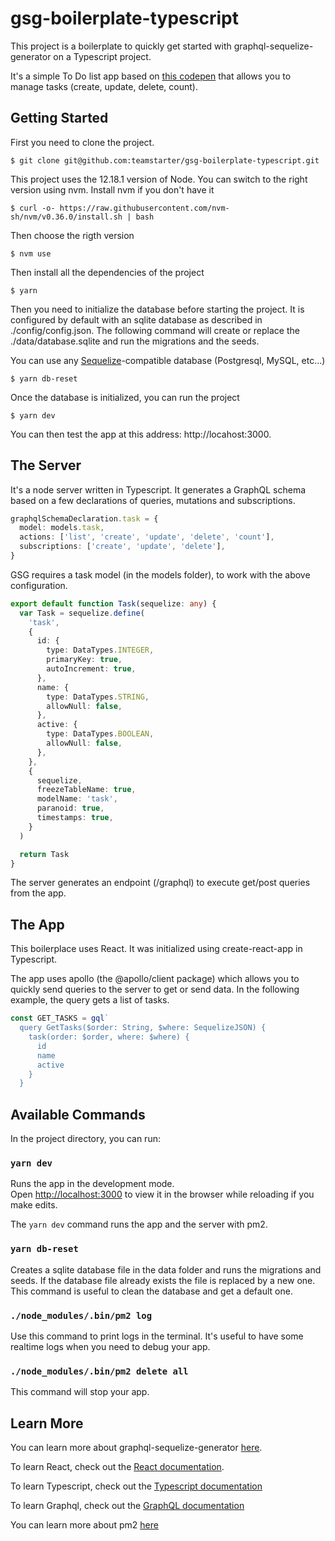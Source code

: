 # gsg-boilerplate-typescript

This project is a boilerplate to quickly get started with graphql-sequelize-generator on a Typescript project.

It's a simple To Do list app based on [this codepen](https://codepen.io/karlomajer/pen/rvyyvV) that allows you to manage tasks (create, update, delete, count).

## Getting Started

First you need to clone the project.

```
$ git clone git@github.com:teamstarter/gsg-boilerplate-typescript.git
```

This project uses the 12.18.1 version of Node. You can switch to the right version using nvm. Install nvm if you don't have it

```
$ curl -o- https://raw.githubusercontent.com/nvm-sh/nvm/v0.36.0/install.sh | bash
```

Then choose the rigth version

```
$ nvm use
```

Then install all the dependencies of the project

```
$ yarn
```

Then you need to initialize the database before starting the project. It is configured by default with an sqlite database as described in ./config/config.json. The following command will create or replace the ./data/database.sqlite and run the migrations and the seeds.

You can use any [Sequelize](https://sequelize.org/master/manual/getting-started.html)-compatible database (Postgresql, MySQL, etc...)

```
$ yarn db-reset
```

Once the database is initialized, you can run the project

```
$ yarn dev
```

You can then test the app at this address: http://locahost:3000.

## The Server

It's a node server written in Typescript. It generates a GraphQL schema based on a few declarations of queries, mutations and subscriptions.

```typescript
graphqlSchemaDeclaration.task = {
  model: models.task,
  actions: ['list', 'create', 'update', 'delete', 'count'],
  subscriptions: ['create', 'update', 'delete'],
}
```

GSG requires a task model (in the models folder), to work with the above configuration.

```typescript
export default function Task(sequelize: any) {
  var Task = sequelize.define(
    'task',
    {
      id: {
        type: DataTypes.INTEGER,
        primaryKey: true,
        autoIncrement: true,
      },
      name: {
        type: DataTypes.STRING,
        allowNull: false,
      },
      active: {
        type: DataTypes.BOOLEAN,
        allowNull: false,
      },
    },
    {
      sequelize,
      freezeTableName: true,
      modelName: 'task',
      paranoid: true,
      timestamps: true,
    }
  )

  return Task
}
```

The server generates an endpoint (/graphql) to execute get/post queries from the app.

## The App

This boilerplace uses React. It was initialized using create-react-app in Typescript.

The app uses apollo (the @apollo/client package) which allows you
to quickly send queries to the server to get or send data. In the following example, the query gets a list of tasks.

```typescript
const GET_TASKS = gql`
  query GetTasks($order: String, $where: SequelizeJSON) {
    task(order: $order, where: $where) {
      id
      name
      active
    }
  }
```

## Available Commands

In the project directory, you can run:

### `yarn dev`

Runs the app in the development mode.<br />
Open [http://localhost:3000](http://localhost:3000) to view it in the browser while reloading if you make edits.

The `yarn dev` command runs the app and the server with pm2.

### `yarn db-reset`

Creates a sqlite database file in the data folder and runs the migrations and seeds. If the database file already exists the file is replaced by a new one. This command is useful to clean the database and get a default one.

### `./node_modules/.bin/pm2 log`

Use this command to print logs in the terminal. It's useful to have some realtime logs when you need to debug your app.

### `./node_modules/.bin/pm2 delete all`

This command will stop your app.

## Learn More

You can learn more about graphql-sequelize-generator [here](https://github.com/teamstarter/graphql-sequelize-generator).

To learn React, check out the [React documentation](https://reactjs.org/).

To learn Typescript, check out the [Typescript documentation](https://www.typescriptlang.org/)

To learn Graphql, check out the [GraphQL documentation](https://graphql.org/)

You can learn more about pm2 [here](https://pm2.keymetrics.io/)

